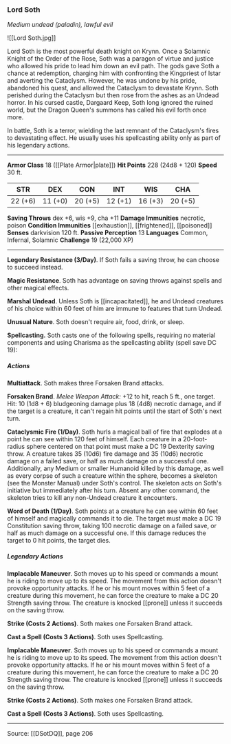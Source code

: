 ### Lord Soth
_Medium undead (paladin), lawful evil_

![[Lord Soth.jpg]]

Lord Soth is the most powerful death knight on Krynn. Once a Solamnic Knight of the Order of the Rose, Soth was a paragon of virtue and justice who allowed his pride to lead him down an evil path. The gods gave Soth a chance at redemption, charging him with confronting the Kingpriest of Istar and averting the Cataclysm. However, he was undone by his pride, abandoned his quest, and allowed the Cataclysm to devastate Krynn. Soth perished during the Cataclysm but then rose from the ashes as an Undead horror. In his cursed castle, Dargaard Keep, Soth long ignored the ruined world, but the Dragon Queen's summons has called his evil forth once more.

In battle, Soth is a terror, wielding the last remnant of the Cataclysm's fires to devastating effect. He usually uses his spellcasting ability only as part of his legendary actions.




---

**Armor Class** 18 ([[Plate Armor|plate]])
**Hit Points** 228 (24d8 + 120)
**Speed** 30 ft.

| STR     | DEX     | CON     | INT     | WIS     | CHA     |
|---------|---------|---------|---------|---------|---------|
| 22 (+6) | 11 (+0) | 20 (+5) | 12 (+1) | 16 (+3) | 20 (+5) |

**Saving Throws** dex +6, wis +9, cha +11
**Damage Immunities** necrotic, poison
**Condition Immunities** [[exhaustion]], [[frightened]], [[poisoned]]
**Senses** darkvision 120 ft.
**Passive Perception** 13
**Languages** Common, Infernal, Solamnic
**Challenge** 19 (22,000 XP)

---

**Legendary Resistance (3/Day)**. If Soth fails a saving throw, he can choose to succeed instead.

**Magic Resistance**. Soth has advantage on saving throws against spells and other magical effects.

**Marshal Undead**. Unless Soth is [[incapacitated]], he and Undead creatures of his choice within 60 feet of him are immune to features that turn Undead.

**Unusual Nature**. Soth doesn't require air, food, drink, or sleep.

**Spellcasting.** Soth casts one of the following spells, requiring no material components and using Charisma as the spellcasting ability (spell save DC 19):

##### Actions
**Multiattack**. Soth makes three Forsaken Brand attacks.

**Forsaken Brand**. _Melee Weapon Attack:_ +12 to hit, reach 5 ft., one target. Hit: 10 (1d8 + 6) bludgeoning damage plus 18 (4d8) necrotic damage, and if the target is a creature, it can't regain hit points until the start of Soth's next turn.

**Cataclysmic Fire (1/Day)**. Soth hurls a magical ball of fire that explodes at a point he can see within 120 feet of himself. Each creature in a 20-foot-radius sphere centered on that point must make a DC 19 Dexterity saving throw. A creature takes 35 (10d6) fire damage and 35 (10d6) necrotic damage on a failed save, or half as much damage on a successful one. Additionally, any Medium or smaller Humanoid killed by this damage, as well as every corpse of such a creature within the sphere, becomes a skeleton (see the Monster Manual) under Soth's control. The skeleton acts on Soth's initiative but immediately after his turn. Absent any other command, the skeleton tries to kill any non-Undead creature it encounters.

**Word of Death (1/Day)**. Soth points at a creature he can see within 60 feet of himself and magically commands it to die. The target must make a DC 19 Constitution saving throw, taking 100 necrotic damage on a failed save, or half as much damage on a successful one. If this damage reduces the target to 0 hit points, the target dies.

##### Legendary Actions
**Implacable Maneuver**. Soth moves up to his speed or commands a mount he is riding to move up to its speed. The movement from this action doesn't provoke opportunity attacks. If he or his mount moves within 5 feet of a creature during this movement, he can force the creature to make a DC 20 Strength saving throw. The creature is knocked [[prone]] unless it succeeds on the saving throw.

**Strike (Costs 2 Actions)**. Soth makes one Forsaken Brand attack.

**Cast a Spell (Costs 3 Actions)**. Soth uses Spellcasting.

**Implacable Maneuver**. Soth moves up to his speed or commands a mount he is riding to move up to its speed. The movement from this action doesn't provoke opportunity attacks. If he or his mount moves within 5 feet of a creature during this movement, he can force the creature to make a DC 20 Strength saving throw. The creature is knocked [[prone]] unless it succeeds on the saving throw.

**Strike (Costs 2 Actions)**. Soth makes one Forsaken Brand attack.

**Cast a Spell (Costs 3 Actions)**. Soth uses Spellcasting.


---

Source: [[DSotDQ]], page 206